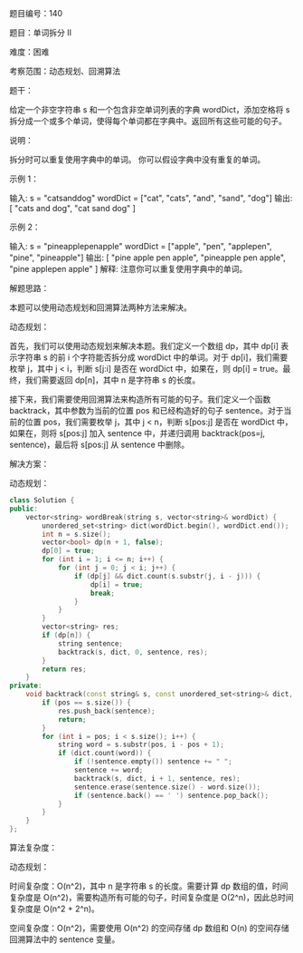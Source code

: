 题目编号：140

题目：单词拆分 II

难度：困难

考察范围：动态规划、回溯算法

题干：

给定一个非空字符串 s 和一个包含非空单词列表的字典 wordDict，添加空格将 s 拆分成一个或多个单词，使得每个单词都在字典中。返回所有这些可能的句子。

说明：

拆分时可以重复使用字典中的单词。
你可以假设字典中没有重复的单词。

示例 1：

输入:
s = "catsanddog"
wordDict = ["cat", "cats", "and", "sand", "dog"]
输出:
[
  "cats and dog",
  "cat sand dog"
]

示例 2：

输入:
s = "pineapplepenapple"
wordDict = ["apple", "pen", "applepen", "pine", "pineapple"]
输出:
[
  "pine apple pen apple",
  "pineapple pen apple",
  "pine applepen apple"
]
解释: 注意你可以重复使用字典中的单词。

解题思路：

本题可以使用动态规划和回溯算法两种方法来解决。

动态规划：

首先，我们可以使用动态规划来解决本题。我们定义一个数组 dp，其中 dp[i] 表示字符串 s 的前 i 个字符能否拆分成 wordDict 中的单词。对于 dp[i]，我们需要枚举 j，其中 j < i，判断 s[j:i] 是否在 wordDict 中，如果在，则 dp[i] = true。最终，我们需要返回 dp[n]，其中 n 是字符串 s 的长度。

接下来，我们需要使用回溯算法来构造所有可能的句子。我们定义一个函数 backtrack，其中参数为当前的位置 pos 和已经构造好的句子 sentence。对于当前的位置 pos，我们需要枚举 j，其中 j < n，判断 s[pos:j] 是否在 wordDict 中，如果在，则将 s[pos:j] 加入 sentence 中，并递归调用 backtrack(pos=j, sentence)，最后将 s[pos:j] 从 sentence 中删除。

解决方案：

动态规划：

```cpp
class Solution {
public:
    vector<string> wordBreak(string s, vector<string>& wordDict) {
        unordered_set<string> dict(wordDict.begin(), wordDict.end());
        int n = s.size();
        vector<bool> dp(n + 1, false);
        dp[0] = true;
        for (int i = 1; i <= n; i++) {
            for (int j = 0; j < i; j++) {
                if (dp[j] && dict.count(s.substr(j, i - j))) {
                    dp[i] = true;
                    break;
                }
            }
        }
        vector<string> res;
        if (dp[n]) {
            string sentence;
            backtrack(s, dict, 0, sentence, res);
        }
        return res;
    }
private:
    void backtrack(const string& s, const unordered_set<string>& dict, int pos, string& sentence, vector<string>& res) {
        if (pos == s.size()) {
            res.push_back(sentence);
            return;
        }
        for (int i = pos; i < s.size(); i++) {
            string word = s.substr(pos, i - pos + 1);
            if (dict.count(word)) {
                if (!sentence.empty()) sentence += " ";
                sentence += word;
                backtrack(s, dict, i + 1, sentence, res);
                sentence.erase(sentence.size() - word.size());
                if (sentence.back() == ' ') sentence.pop_back();
            }
        }
    }
};
```

算法复杂度：

动态规划：

时间复杂度：O(n^2)，其中 n 是字符串 s 的长度。需要计算 dp 数组的值，时间复杂度是 O(n^2)，需要构造所有可能的句子，时间复杂度是 O(2^n)，因此总时间复杂度是 O(n^2 + 2^n)。

空间复杂度：O(n^2)，需要使用 O(n^2) 的空间存储 dp 数组和 O(n) 的空间存储回溯算法中的 sentence 变量。